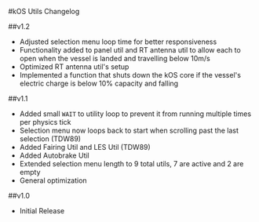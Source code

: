 #kOS Utils Changelog

##v1.2
* Adjusted selection menu loop time for better responsiveness
* Functionality added to panel util and RT antenna util to allow each to open when the vessel is landed and travelling below 10m/s
* Optimized RT antenna util's setup
* Implemented a function that shuts down the kOS core if the vessel's electric charge is below 10% capacity and falling

##v1.1
* Added small `WAIT` to utility loop to prevent it from running multiple times per physics tick
* Selection menu now loops back to start when scrolling past the last selection (TDW89)
* Added Fairing Util and LES Util (TDW89)
* Added Autobrake Util
* Extended selection menu length to 9 total utils, 7 are active and 2 are empty
* General optimization

##v1.0
* Initial Release
